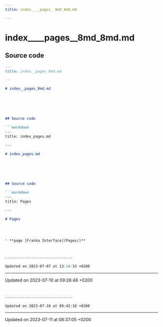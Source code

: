 ```yaml
---
title: index____pages__8md_8md.md

---
```


# index____pages__8md_8md.md






## Source code

```markdown
---
title: index__pages_8md.md

---

# index__pages_8md.md






## Source code

```markdown
---
title: index_pages.md

---

# index_pages.md






## Source code

```markdown
---
title: Pages

---

# Pages




* **page [Franka Interface](Pages/)** 



-------------------------------

Updated on 2023-07-07 at 13:14:33 +0200
```


-------------------------------

Updated on 2023-07-10 at 09:26:48 +0200
```


-------------------------------

Updated on 2023-07-10 at 09:42:18 +0200
```


-------------------------------

Updated on 2023-07-11 at 08:37:05 +0200
